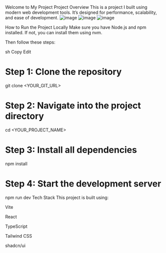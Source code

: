 Welcome to My Project
Project Overview
This is a project I built using modern web development tools. It’s designed for performance, scalability, and ease of development.
![image](https://github.com/user-attachments/assets/1614fb97-7288-41e9-a274-044571baccab)
![image](https://github.com/user-attachments/assets/dcfce6f5-d999-4e76-b96b-b7c13c2c9f2d)
![image](https://github.com/user-attachments/assets/2c047c93-b7d4-4764-bc71-8976ad87f8eb)




How to Run the Project Locally
Make sure you have Node.js and npm installed. If not, you can install them using nvm.

Then follow these steps:

sh
Copy
Edit
# Step 1: Clone the repository
git clone <YOUR_GIT_URL>

# Step 2: Navigate into the project directory
cd <YOUR_PROJECT_NAME>

# Step 3: Install all dependencies
npm install

# Step 4: Start the development server
npm run dev
Tech Stack
This project is built using:

Vite

React

TypeScript

Tailwind CSS

shadcn/ui
